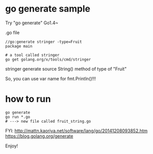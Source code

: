 # go generate sample

Try "go generate" Go1.4~

.go file
```
//go:generate stringer -type=Fruit
package main
```

```
# a tool called stringer
go get golang.org/x/tools/cmd/stringer
```

stringer generate source
	String() method of type of "Fruit"

So, you can use var name for fmt.Println()!!!

# how to run
```
go generate
go run *.go
# ---> new file called fruit_string.go
```

FYI:
http://mattn.kaoriya.net/software/lang/go/20141208093852.htm
https://blog.golang.org/generate

Enjoy!
